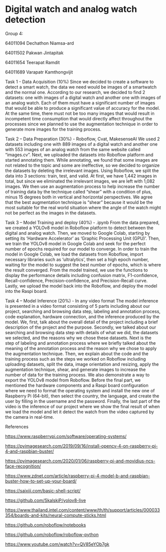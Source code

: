 # Digital watch and analog watch detection

Group 4: 

64011094   Dechathon  Niamsa-ard

64011502   Pakwan  Jintapitak

64011654   Teerapat  Ramdit

64011689   Varapatr  Kamthongvijit


Task 1 - Data Acquisition (10%)
Since we decided to create a software to detect a smart watch, the data we need would be images of a smartwatch and the normal one. According to our research, we decided to find 2 datasets: one with images of a digital watch and another one with images of an analog watch. Each of them must have a significant number of images that would be able to produce a significant value of accuracy for the model. At the same time, there must not be too many images that would result in incompetent time consumption that would directly affect throughout the processes since we planned to use the augmentation technique in order to generate more images for the training process.

Task 2 – Data Preparation (30%) - Roboflow, Cvat, MakesenseAI
We used 2 datasets including one with 889 images of a digital watch and another one with 553 images of an analog watch from the same website called “images.cv”. Next, we uploaded the datasets into Roboflow platform and started annotating them. While annotating, we found that some images are not related to the topic and some are ineffective, so we decided to organize the datasets by deleting the irrelevant images. Using Roboflow, we split the data into 3 sections: train, test, and valid. At first, we have 1,442 images in total, but since we eliminated the irrelevant images, we are left with 1,082 images. We then use an augmentation process to help increase the number of training data by the technique called “shear” with a condition of plus, minus 15 degrees both in vertical and horizontal perspectives. We agree that the best augmentation technique is “shear” because it would be the most suitable for the real world situation where the angle of the watch might not be perfect as the images in the datasets.

Task 3 – Model Training and deploy (40%) - .ipynb
From the data prepared, we created a YOLOv8 model in Roboflow platform to detect between the digital and analog watch. Then, we moved to Google Colab, starting by setting its ‘Hardware Accelerator’ as ‘Graphic Processing Unit (GPU)’. Then, we train the YOLOv8 model in Google Colab and seek for the perfect number of epochs required for our model to converge. In order to train the model in Google Colab, we load the datasets from Roboflow, import necessary libraries such as ‘ultralytics’, then set a high epoch number, waiting for the model to suggest the best number of epochs, which is where the result converged. From the model trained, we use the functions to display the performance details including confusion matrix, F1-confidence, Recall-confidence, Precision-confidence, and Precision-Recall curve. Lastly, we upload the model back into the Roboflow, and deploy the model into the Raspi board.

Task 4 – Model Inference (20%) - In any video format
The model inference is presented in a video format consisting of 5 parts including about our project, searching and browsing data step, labeling and annotation process, code explanation, hardware connection, and the inference produced by the model. We, first, talk about the overall detail of the project including a brief description of the project and the purpose. Secondly, we talked about our searching and browsing data step with details of what we did, the datasets we selected, and the reasons why we chose these datasets. Next is the step of labeling and annotation process where we briefly talked about the meaning of the annotation process and the reason why we chose to apply the augmentation technique. Then, we explain about the code and the training process such as the steps we worked on Roboflow including uploading datasets, split the data, image orientation and resizing, apply the augmentation technique, shear, and generate images to increase the number of data for the training process. We also demonstrate a way to export the YOLOv8 model from Roboflow. Before the final part, we mentioned the hardware components and a Raspi board configuration where we need to format the operating system and install the new one of Raspberry Pi (64-bit), then select the country, the language, and create the user by filling in the username and the password. Finally, the last part of the video is the inference of our project where we show the final result of when we load the model and let it detect the watch from the video captured by the camera in real-time.

References

https://www.raspberrypi.com/software/operating-systems/

https://pyimagesearch.com/2019/09/16/install-opencv-4-on-raspberry-pi-4-and-raspbian-buster/

https://pyimagesearch.com/2020/01/06/raspberry-pi-and-movidius-ncs-face-recognition/

https://www.zdnet.com/article/raspberry-pi-4-model-b-and-raspbian-buster-how-to-set-up-your-board/

https://saixiii.com/basic-shell-script/

https://github.com/SkalskiP/yolov8-live

https://www.thailand.intel.com/content/www/th/th/support/articles/000033354/boards-and-kits/neural-compute-sticks.html

https://github.com/roboflow/notebooks

https://github.com/roboflow/roboflow-python

https://www.youtube.com/watch?v=QV85eYOb7gk

